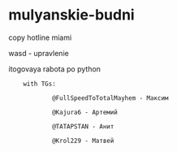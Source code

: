 # mulyanskie-budni

copy hotline miami

wasd - upravlenie

itogovaya rabota po python

        with TGs:

                @FullSpeedToTotalMayhem - Максим
  
                @Kajura6 - Артемий
  
                @TATAPSTAN - Анит
  
                @Krol229 - Матвей
  
